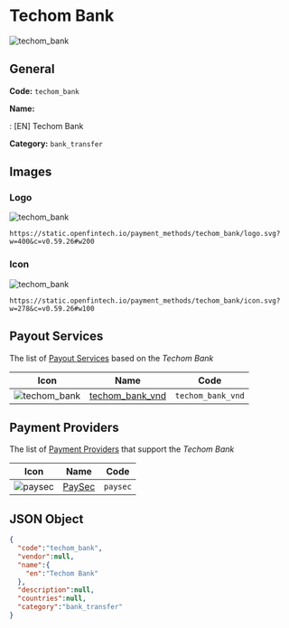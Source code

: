 
# Techom Bank 
![techom_bank](https://static.openfintech.io/payment_methods/techom_bank/logo.svg?w=400&c=v0.59.26#w200)  

## General 
**Code:** `techom_bank` 
 
**Name:** 
 
:	[EN] Techom Bank 
 
**Category:** `bank_transfer` 
 

## Images 

### Logo 
![techom_bank](https://static.openfintech.io/payment_methods/techom_bank/logo.svg?w=400&c=v0.59.26#w200)  

```
https://static.openfintech.io/payment_methods/techom_bank/logo.svg?w=400&c=v0.59.26#w200
```  

### Icon 
![techom_bank](https://static.openfintech.io/payment_methods/techom_bank/icon.svg?w=278&c=v0.59.26#w100)  

```
https://static.openfintech.io/payment_methods/techom_bank/icon.svg?w=278&c=v0.59.26#w100
```  

## Payout Services 
 
The list of [Payout Services](/payout-services/) based on the _Techom Bank_ 

|Icon|Name|Code| 
|:---:|:---:|:---:| 
|![techom_bank](https://static.openfintech.io/payout_methods/techom_bank/icon.svg?w=278&c=v0.59.26#w40) |[techom_bank_vnd](/payout-services/techom_bank_vnd/)|`techom_bank_vnd`| 
 

## Payment Providers 
 
The list of [Payment Providers](/payment-providers/) that support the _Techom Bank_ 

|Icon|Name|Code| 
|:---:|:---:|:---:| 
|![paysec](https://static.openfintech.io/payment_providers/paysec/icon.png?w=278&c=v0.59.26#w100) |[PaySec](/payment-providers/paysec/)|`paysec`| 
 

## JSON Object 

```json
{
  "code":"techom_bank",
  "vendor":null,
  "name":{
    "en":"Techom Bank"
  },
  "description":null,
  "countries":null,
  "category":"bank_transfer"
}
```  
